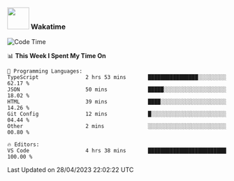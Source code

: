 ### <img src="https://media.giphy.com/media/VgCDAzcKvsR6OM0uWg/giphy.gif" width="50"> Wakatime

  <!--START_SECTION:waka-->
![Code Time](http://img.shields.io/badge/Code%20Time-1%2C383%20hrs%2029%20mins-blue)

📊 **This Week I Spent My Time On** 

```text
💬 Programming Languages: 
TypeScript               2 hrs 53 mins       ████████████████░░░░░░░░░   62.17 % 
JSON                     50 mins             █████░░░░░░░░░░░░░░░░░░░░   18.02 % 
HTML                     39 mins             ████░░░░░░░░░░░░░░░░░░░░░   14.26 % 
Git Config               12 mins             █░░░░░░░░░░░░░░░░░░░░░░░░   04.44 % 
Other                    2 mins              ░░░░░░░░░░░░░░░░░░░░░░░░░   00.80 % 

🔥 Editors: 
VS Code                  4 hrs 38 mins       █████████████████████████   100.00 % 
```


 Last Updated on 28/04/2023 22:02:22 UTC
<!--END_SECTION:waka-->
